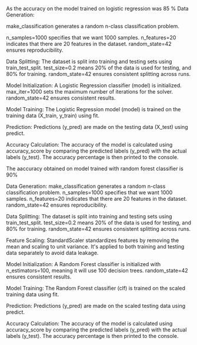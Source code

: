 As the accuracy on the model trained on logistic regression was 85 %
Data Generation:

make_classification generates a random n-class classification problem.

n_samples=1000 specifies that we want 1000 samples.
n_features=20 indicates that there are 20 features in the dataset.
random_state=42 ensures reproducibility.


Data Splitting:
The dataset is split into training and testing sets using train_test_split.
test_size=0.2 means 20% of the data is used for testing, and 80% for training.
random_state=42 ensures consistent splitting across runs.


Model Initialization:
A Logistic Regression classifier (model) is initialized.
max_iter=1000 sets the maximum number of iterations for the solver.
random_state=42 ensures consistent results.


Model Training:
The Logistic Regression model (model) is trained on the training data (X_train, y_train) using fit.


Prediction:
Predictions (y_pred) are made on the testing data (X_test) using predict.


Accuracy Calculation:
The accuracy of the model is calculated using accuracy_score by comparing the predicted labels (y_pred) with the actual labels (y_test).
The accuracy percentage is then printed to the console.



The aaccuracy obtained on model trained with random forest classifier is 90%

Data Generation:
make_classification generates a random n-class classification problem.
n_samples=1000 specifies that we want 1000 samples.
n_features=20 indicates that there are 20 features in the dataset.
random_state=42 ensures reproducibility.


Data Splitting:
The dataset is split into training and testing sets using train_test_split.
test_size=0.2 means 20% of the data is used for testing, and 80% for training.
random_state=42 ensures consistent splitting across runs.


Feature Scaling:
StandardScaler standardizes features by removing the mean and scaling to unit variance.
It's applied to both training and testing data separately to avoid data leakage.


Model Initialization:
A Random Forest classifier is initialized with n_estimators=100, meaning it will use 100 decision trees.
random_state=42 ensures consistent results.


Model Training:
The Random Forest classifier (clf) is trained on the scaled training data using fit.


Prediction:
Predictions (y_pred) are made on the scaled testing data using predict.


Accuracy Calculation:
The accuracy of the model is calculated using accuracy_score by comparing the predicted labels (y_pred) with the actual labels (y_test).
The accuracy percentage is then printed to the console.
